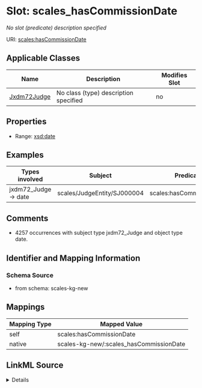 

# Slot: scales_hasCommissionDate


_No slot (predicate) description specified_





URI: [scales:hasCommissionDate](http://schemas.scales-okn.org/rdf/scales#hasCommissionDate)



<!-- no inheritance hierarchy -->





## Applicable Classes

| Name | Description | Modifies Slot |
| --- | --- | --- |
| [Jxdm72Judge](../classes/Jxdm72Judge.md) | No class (type) description specified |  no  |







## Properties

* Range: [xsd:date](xsd:date)






## Examples

| Types involved | Subject | Predicate | Object |
| --- | --- | --- | --- |
| jxdm72_Judge → date | scales/JudgeEntity/SJ000004 | scales:hasCommissionDate | 1987-01-01 |


## Comments

* 4257 occurrences with subject type jxdm72_Judge and object type date.

## Identifier and Mapping Information







### Schema Source


* from schema: scales-kg-new




## Mappings

| Mapping Type | Mapped Value |
| ---  | ---  |
| self | scales:hasCommissionDate |
| native | scales-kg-new/:scales_hasCommissionDate |




## LinkML Source

<details>

```yaml
name: scales_hasCommissionDate
description: No slot (predicate) description specified
comments:
- 4257 occurrences with subject type jxdm72_Judge and object type date.
examples:
- description: jxdm72_Judge → date
  object:
    example_object: '1987-01-01'
    example_object_type: date
    example_predicate: scales:hasCommissionDate
    example_subject: scales/JudgeEntity/SJ000004
    example_subject_type: jxdm72_Judge
from_schema: scales-kg-new
rank: 1000
slot_uri: scales:hasCommissionDate
alias: scales_hasCommissionDate
domain_of:
- jxdm72_Judge
range: date

```
</details>